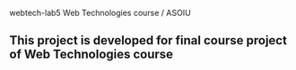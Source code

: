 webtech-lab5
Web Technologies course / ASOIU

## This project is developed for final course project of Web Technologies course
